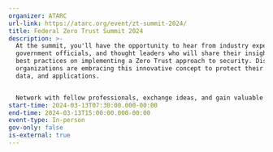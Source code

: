 ```yaml
---
organizer: ATARC
url-link: https://atarc.org/event/zt-summit-2024/
title: Federal Zero Trust Summit 2024
description: >-
  At the summit, you'll have the opportunity to hear from industry experts,
  government officials, and thought leaders who will share their insights and
  best practices on implementing a Zero Trust approach to security. Discover how
  organizations are embracing this innovative concept to protect their networks,
  data, and applications.


  Network with fellow professionals, exchange ideas, and gain valuable knowledge that can help you enhance your organization's security posture. Whether you're a cybersecurity professional, IT manager, or government official, this summit offers a unique platform to learn, collaborate, and stay ahead of the evolving threat landscape.
start-time: 2024-03-13T07:30:00.000-00:00
end-time: 2024-03-13T15:00:00.000-00:00
event-type: In-person
gov-only: false
is-external: true
---
```

